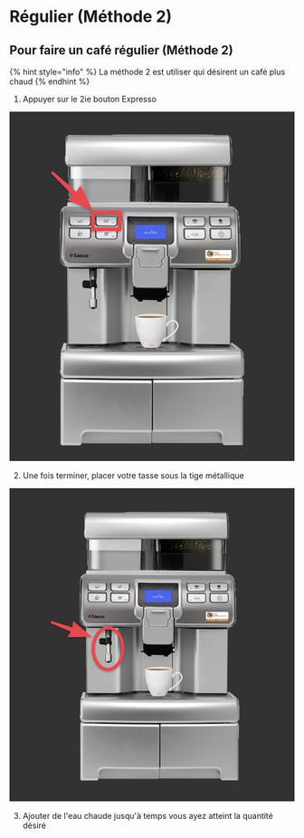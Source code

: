 # Régulier \(Méthode 2\)

## Pour faire un café régulier \(Méthode 2\)

{% hint style="info" %}
 La méthode 2 est utiliser  qui désirent un café plus chaud
{% endhint %}

1. Appuyer sur le 2ie bouton Expresso

![](../.gitbook/assets/31-screenshot-2018-11-05.jpg)

2. Une fois terminer, placer votre tasse sous la tige métallique

![](../.gitbook/assets/32-screenshot-2018-11-05.jpg)

3. Ajouter de l'eau chaude jusqu'à temps vous ayez atteint la quantité désiré

